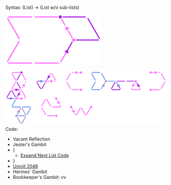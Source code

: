 Syntax:
(List) -> (List w/o sub-lists)

![Expand Sub-Lists Pattern](../Images/Expand%20Sub-Lists%20Pattern.png)

![Expand Sub-Lists Code](../Images/Expand%20Sub-Lists%20Code.png)
Code:
* Vacant Reflection
* Jester's Gambit
* {
	* [Expand Next List Code](../Images/Expand%20Next%20List%20Code.png)
* }
* [Unroll 2048](Loop%20Unrolling/Unroll%202048.md)
* Hermes' Gambit
* Bookkeeper's Gambit: vv
  